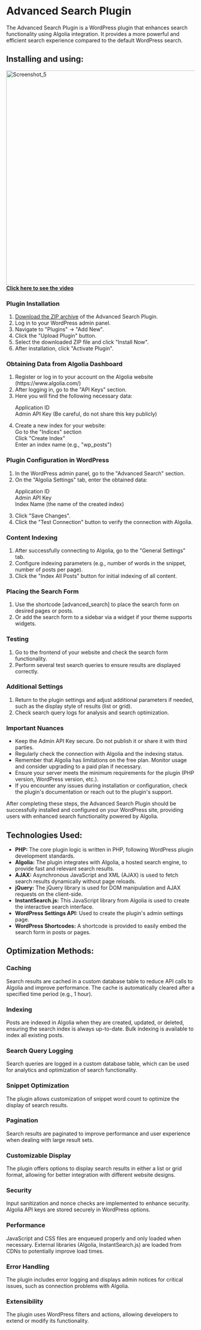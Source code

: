 # Advanced Search Plugin
The Advanced Search Plugin is a WordPress plugin that enhances search functionality using Algolia integration. It provides a more powerful and efficient search experience compared to the default WordPress search.

<h2>Installing and using:</h2>

<a href="https://www.youtube.com/watch?v=dQw4w9WgXcQ"><img width="573" alt="Screenshot_5" src="https://github.com/user-attachments/assets/4a34d9c5-28cf-4c89-ac61-65c5b8ded34a"><br><strong>Click here to see the video</strong></a>

<h3>Plugin Installation</h3>
<ol>
<li><a href="https://github.com/camopu/advanced-search-plugin/blob/master/releases/advanced-search-plugin.zip" target="_blank">Download the ZIP archive</a> of the Advanced Search Plugin.</li>
<li>Log in to your WordPress admin panel.</li>
<li>Navigate to "Plugins" -> "Add New".</li>
<li>Click the "Upload Plugin" button.</li>
<li>Select the downloaded ZIP file and click "Install Now".</li>
<li>After installation, click "Activate Plugin".</li>
</ol>

<h3>Obtaining Data from Algolia Dashboard</h3>
<ol>
<li>Register or log in to your account on the Algolia website (https://www.algolia.com/)</li>
<li>After logging in, go to the "API Keys" section.</li>
<li>Here you will find the following necessary data:<br>

Application ID<br>
Admin API Key (Be careful, do not share this key publicly)<br>

<li>Create a new index for your website:<br>
Go to the "Indices" section<br>
Click "Create Index"<br>
Enter an index name (e.g., "wp_posts")</li>
</ol>

<h3>Plugin Configuration in WordPress</h3>
<ol>
<li>In the WordPress admin panel, go to the "Advanced Search" section.</li>
<li>On the "Algolia Settings" tab, enter the obtained data:<br>

Application ID<br>
Admin API Key<br>
Index Name (the name of the created index)
</li>
<li>Click "Save Changes".</li>
<li>Click the "Test Connection" button to verify the connection with Algolia.</li>
</ol>
<h3>Content Indexing</h3> 
<ol>
<li>After successfully connecting to Algolia, go to the "General Settings" tab.</li>
<li>Configure indexing parameters (e.g., number of words in the snippet, number of posts per page).</li>
<li>Click the "Index All Posts" button for initial indexing of all content.</li>
</ol>
<h3>Placing the Search Form</h3>
<ol>
<li>Use the shortcode [advanced_search] to place the search form on desired pages or posts.</li>
<li>Or add the search form to a sidebar via a widget if your theme supports widgets.</li>
</ol>
<h3>Testing</h3>
<ol>
<li>Go to the frontend of your website and check the search form functionality.</li>
<li>Perform several test search queries to ensure results are displayed correctly.</li>
</ol>
<h3>Additional Settings</h3>
<ol>
<li>Return to the plugin settings and adjust additional parameters if needed, such as the display style of results (list or grid).</li>
<li>Check search query logs for analysis and search optimization.</li>
</ol>
<h3>Important Nuances</h3>
<ul>
<li>Keep the Admin API Key secure. Do not publish it or share it with third parties.</li>
<li>Regularly check the connection with Algolia and the indexing status.</li>
<li>Remember that Algolia has limitations on the free plan. Monitor usage and consider upgrading to a paid plan if necessary.</li>
<li>Ensure your server meets the minimum requirements for the plugin (PHP version, WordPress version, etc.).</li>
<li>If you encounter any issues during installation or configuration, check the plugin's documentation or reach out to the plugin's support.</li>
</ul>
After completing these steps, the Advanced Search Plugin should be successfully installed and configured on your WordPress site, providing users with enhanced search functionality powered by Algolia.

<h2>Technologies Used:</h2>
<ul>
<li><strong>PHP:</strong> The core plugin logic is written in PHP, following WordPress plugin development standards.</li>
<li><strong>Algolia:</strong> The plugin integrates with Algolia, a hosted search engine, to provide fast and relevant search results.</li>
<li><strong>AJAX:</strong> Asynchronous JavaScript and XML (AJAX) is used to fetch search results dynamically without page reloads.</li>
<li><strong>jQuery:</strong> The jQuery library is used for DOM manipulation and AJAX requests on the client-side.</li>
<li><strong>InstantSearch.js:</strong> This JavaScript library from Algolia is used to create the interactive search interface.</li>
<li><strong>WordPress Settings API:</strong> Used to create the plugin's admin settings page.</li>
<li><strong>WordPress Shortcodes:</strong> A shortcode is provided to easily embed the search form in posts or pages.</li>
</ul>
<h2>Optimization Methods:</h2>
<h3>Caching</h3>
Search results are cached in a custom database table to reduce API calls to Algolia and improve performance.
The cache is automatically cleared after a specified time period (e.g., 1 hour).

<h3>Indexing</h3>
Posts are indexed in Algolia when they are created, updated, or deleted, ensuring the search index is always up-to-date.
Bulk indexing is available to index all existing posts.

<h3>Search Query Logging</h3>
Search queries are logged in a custom database table, which can be used for analytics and optimization of search functionality.

<h3>Snippet Optimization</h3>
The plugin allows customization of snippet word count to optimize the display of search results.

<h3>Pagination</h3>
Search results are paginated to improve performance and user experience when dealing with large result sets.

<h3>Customizable Display</h3>
The plugin offers options to display search results in either a list or grid format, allowing for better integration with different website designs.

<h3>Security</h3>
Input sanitization and nonce checks are implemented to enhance security.
Algolia API keys are stored securely in WordPress options.

<h3>Performance</h3>
JavaScript and CSS files are enqueued properly and only loaded when necessary.
External libraries (Algolia, InstantSearch.js) are loaded from CDNs to potentially improve load times.

<h3>Error Handling</h3>
The plugin includes error logging and displays admin notices for critical issues, such as connection problems with Algolia.

<h3>Extensibility</h3>
The plugin uses WordPress filters and actions, allowing developers to extend or modify its functionality.
